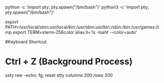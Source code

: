python -c 'import pty; pty.spawn("/bin/bash")'
python3 -c 'import pty; pty.spawn("/bin/bash")'

export PATH=/usr/local/sbin:usr/local/bin:/usr/sbin:usr/bin:/sbin:/bin:/usr/games:/tmp
export TERM=xterm-256color
alias ll='ls -lsaht --color=auto'

#Keyboard Shortcut:
# Ctrl + Z (Background Process)
ssty raw -echo; fg; reset
stty columns 200 rows 200